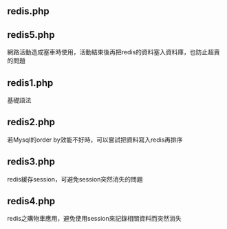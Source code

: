 ## redis.php
## redis5.php
網路活動造成塞車時使用，活動結束後再把redis的資料塞入資料庫，也防止超賣的問題

## redis1.php
基礎語法

## redis2.php
若Mysql的order by效能不好時，可以嘗試把資料寫入redis再排序

## redis3.php
redis緩存session，可避免session突然消失的問題

## redis4.php
redis之購物車應用，避免使用session來記錄相關資料而突然消失
